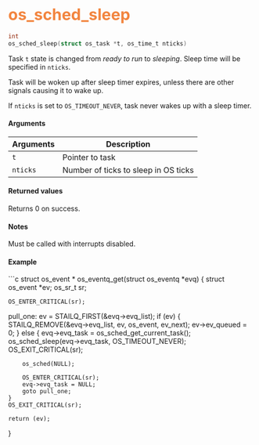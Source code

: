 ## <font color="#F2853F" style="font-size:24pt"> os_sched_sleep </font>

```c
int
os_sched_sleep(struct os_task *t, os_time_t nticks)
```

Task `t` state is changed from *ready to run* to *sleeping*. Sleep time will be specified in `nticks`.

Task will be woken up after sleep timer expires, unless there are other signals causing it to wake up.

If `nticks` is set to `OS_TIMEOUT_NEVER`, task never wakes up with a sleep timer.

#### Arguments

| Arguments | Description |
|-----------|-------------|
| `t` | Pointer to task |
| `nticks` | Number of ticks to sleep in OS ticks |

#### Returned values

Returns 0 on success.

#### Notes

Must be called with interrupts disabled.

#### Example

<Add text to set up the context for the example here>
```c
struct os_event *
os_eventq_get(struct os_eventq *evq)
{
    struct os_event *ev;
    os_sr_t sr;

    OS_ENTER_CRITICAL(sr);
pull_one:
    ev = STAILQ_FIRST(&evq->evq_list);
    if (ev) {
        STAILQ_REMOVE(&evq->evq_list, ev, os_event, ev_next);
        ev->ev_queued = 0;
    } else {
        evq->evq_task = os_sched_get_current_task();
        os_sched_sleep(evq->evq_task, OS_TIMEOUT_NEVER);
        OS_EXIT_CRITICAL(sr);

        os_sched(NULL);

        OS_ENTER_CRITICAL(sr);
        evq->evq_task = NULL;
        goto pull_one;
    }
    OS_EXIT_CRITICAL(sr);

    return (ev);
}
```



